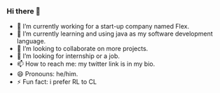 ### Hi there 👋

- 🔭 I’m currently working for a start-up company named Flex.
- 🌱 I’m currently learning and using java as my software development language.
- 👯 I’m looking to collaborate on more projects.
- 🤔 I’m looking for internship or a job.
- 📫 How to reach me: my twitter link is in my bio.
- 😄 Pronouns: he/him.
- ⚡ Fun fact: i prefer RL to CL
